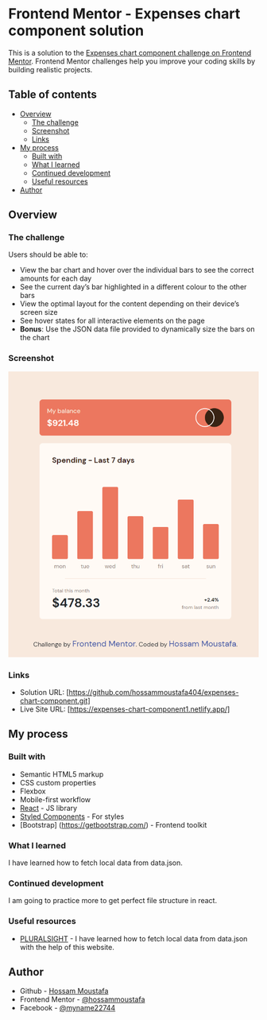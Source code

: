 # Frontend Mentor - Expenses chart component solution

This is a solution to the [Expenses chart component challenge on Frontend Mentor](https://www.frontendmentor.io/challenges/expenses-chart-component-e7yJBUdjwt). Frontend Mentor challenges help you improve your coding skills by building realistic projects.

## Table of contents

- [Overview](#overview)
  - [The challenge](#the-challenge)
  - [Screenshot](#screenshot)
  - [Links](#links)
- [My process](#my-process)
  - [Built with](#built-with)
  - [What I learned](#what-i-learned)
  - [Continued development](#continued-development)
  - [Useful resources](#useful-resources)
- [Author](#author)

## Overview

### The challenge

Users should be able to:

- View the bar chart and hover over the individual bars to see the correct amounts for each day
- See the current day’s bar highlighted in a different colour to the other bars
- View the optimal layout for the content depending on their device’s screen size
- See hover states for all interactive elements on the page
- **Bonus**: Use the JSON data file provided to dynamically size the bars on the chart

### Screenshot

![](./public/screenshot.PNG)

### Links

- Solution URL: [https://github.com/hossammoustafa404/expenses-chart-component.git]
- Live Site URL: [https://expenses-chart-component1.netlify.app/]

## My process

### Built with

- Semantic HTML5 markup
- CSS custom properties
- Flexbox
- Mobile-first workflow
- [React](https://reactjs.org/) - JS library
- [Styled Components](https://styled-components.com/) - For styles
- [Bootstrap] (https://getbootstrap.com/) - Frontend toolkit

### What I learned

I have learned how to fetch local data from data.json.

### Continued development

I am going to practice more to get perfect file structure in react.

### Useful resources

- [PLURALSIGHT](https://www.pluralsight.com/guides/fetch-data-from-a-json-file-in-a-react-app) - I have learned how to fetch local data from data.json with the help of this website.

## Author

- Github - [Hossam Moustafa](https://github.com/hossammoustafa404)
- Frontend Mentor - [@hossammoustafa](https://www.frontendmentor.io/profile/hossammoustafa404)
- Facebook - [@myname22744](https://www.facebook.com/myname22744)
